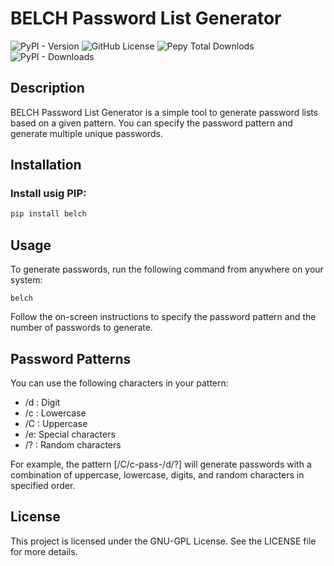 # BELCH Password List Generator

![PyPI - Version](https://img.shields.io/pypi/v/belch) ![GitHub License](https://img.shields.io/github/license/croketillo/belch) 
![Pepy Total Downlods](https://img.shields.io/pepy/dt/bech) ![PyPI - Downloads](https://img.shields.io/pypi/dm/bech) 

## Description
BELCH Password List Generator is a simple tool to generate password lists based on a given pattern. You can specify the password pattern and generate multiple unique passwords.

## Installation

### Install usig PIP:

   ```bash
   pip install belch 
   ```


## Usage
To generate passwords, run the following command from anywhere on your system:
 
    belch 
    

Follow the on-screen instructions to specify the password pattern and the number of passwords to generate.

## Password Patterns
You can use the following characters in your pattern:

- /d : Digit
- /c : Lowercase
- /C : Uppercase
- /e: Special characters
- /? : Random characters

For example, the pattern [/C/c-pass-/d/?] will generate passwords with a combination of uppercase, lowercase, digits, and random characters in specified order.

## License
This project is licensed under the GNU-GPL License. See the LICENSE file for more details.
